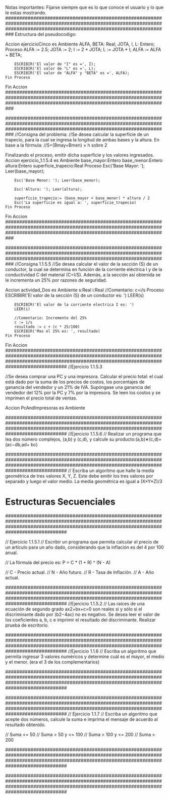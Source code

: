Notas importantes:
    Fijarse siempre que es lo que conoce el usuario y lo que le estas mostrando.
###########################################################################################################################################################################
Estructura del pseudocodigo: 

Accion ejercicioCinco es 
    Ambiente
        ALFA, BETA: Real;
        JOTA, I, L: Entero;
    Proceso
        ALFA := 2.5; 
        JOTA := 2;
        I := 2 * JOTA;
        L := JOTA * I;
        ALFA := ALFA + BETA;

        ESCRIBIR('El valor de "I" es =', I);
        ESCRIBIR('El valor de "L" es =', L);
        ESCRIBIR('El valor de "ALFA" y "BETA" es =', ALFA);
    Fin Proceso
Fin Accion
###########################################################################################################################################################################

###########################################################################################################################################################################
//Consigna del problema:
//Se desea calcular la superficie de un trapecio, para la cual se ingresa la longitud de ambas bases y la altura. En base a la fórmula:
//S=(Bmay+Bmen) × h sobre 2

Finalizando el proceso, emitir dicha superficie y los valores ingresados.
Accion ejercicio_1.1.5.4 es
    Ambiente
        base_mayor:Entero
        base_menor:Entero
        altura:Entero
        superficie_trapecio:Real
    Proceso
        Esc('Base Mayor: '); Leer(base_mayor);

        Esc('Base Menor: '); Leer(base_menor);
        
        Esc('Altura: '); Leer(altura);
        
        superficie_trapecio:= (base_mayor + base_menor) * altura / 2
        Esc('La superficie es igual a: ', superficie_trapecio)
    Fin Proceso
Fin Accion
###########################################################################################################################################################################

###########################################################################################################################################################################
//Consigna 1.1.5.5
//Se desea calcular el valor de la sección (S) de un conductor, la cual se determina en función de la corriente eléctrica I y de la conductividad C del material (C=I/S). Además, a la sección así obtenida se le incrementa un 25% por razones de seguridad.

Accion actividad_Dos es
    Ambiente
        s:Real
        i:Real
        //Comentario: c=i/s
    Proceso
        ESCRIBIR('El valor de la sección (S) de un conductor es: ')
        LEER(s)
        
        ESCRIBIR('El valor de la corriente electrica I es: ')
        LEER(i)

        //Comentario: Incremento del 25%
        c := i/s
        resultado := c + (c * 25/100)
        ESCRIBIR('Mas el 25% es: ', resultado)
    Fin Proceso
Fin Accion
##############################################################################################################################################################################################
//Ejercicio 1.1.5.3

//Se desea comprar una PC y una impresora. Calcular el precio total: el cual está dado por la suma de los precios de costos, los porcentajes de ganancia del vendedor y un 21% de IVA. Supóngase una ganancia del vendedor del 12% por la PC y 7% por la impresora. Se leen los costos y se imprimen el precio total de ventas.

Accion PcAndImpresoras es
    Ambiente 
        
































##############################################################################################################################################################################################
//Ejercicio 1.1.5.6
// Realizar un programa que lea dos número complejos, (a,b) y (c,d), y calcule su producto:(a,b)∗(c,d)=(ac−db,ad+ bc)




























##############################################################################################################################################################################################
// Escriba un algoritmo que halle la media geométrica de tres valores X, Y, Z. Este debe emitir los tres valores por separado y luego el valor medio. La media geométrica es igual a (X×Y×Z)/3



























# Estructuras Secuenciales
##############################################################################################################################################################################################

// Ejercicio 1.1.5.1
// Escribir un programa que permita calcular el precio de un artículo para un año dado, considerando que la inflación es del 4 por 100 anual.

// La fórmula del precio es: P = C * (1 + R) ^ (N - A)

// C - Precio actual.
// N - Año futuro.
// R - Tasa de Inflación.
// A - Año actual.
























##############################################################################################################################################################################################
//Ejercicio 1.1.5.2
// Las raíces de una ecuación de segundo grado ax2+bx+c=0 son reales si y sólo si el discriminante dado por (b2−4ac) no es negativo. Se desea leer el valor de los coeficientes a, b, c e imprimir el resultado del discriminante. Realizar prueba de escritorio.





















##############################################################################################################################################################################################
//Ejercicio 1.1.6
// Escriba un algoritmo que permita ingresar 3 valores numéricos y determine cuál es el mayor, el medio y el menor. (era el 3 de los complementarios)


























##############################################################################################################################################################################################

##############################################################################################################################################################################################
// Ejercicio 1.1.7
// Escriba un algoritmo que acepte dos números, calcule la suma e imprima el mensaje de acuerdo al resultado obtenido.

// Suma <= 50
// Suma > 50 y <= 100
// Suma > 100 y <= 200
// Suma > 200































##############################################################################################################################################################################################

##############################################################################################################################################################################################







